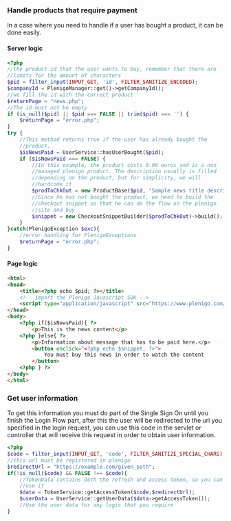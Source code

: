 ### Handle products that require payment

In a case where you need to handle if a user has bought a product, it can be done easily.

#### Server logic

```php
<?php
//the product id that the user wants to buy, remember that there are
//limits for the amount of characters
$pid = filter_input(INPUT_GET, 'id', FILTER_SANITIZE_ENCODED);
$companyId = PlenigoManager::get()->getCompanyId();
//we fill the id with the correct product
$returnPage = "news.php";
//The id must not be empty
if (is_null($pid) || $pid === FALSE || trim($pid) === '') {
    $returnPage = "error.php";
}
try {
    //This method returns true if the user has already bought the
    //product.
    $isNewsPaid = UserService::hasUserBought($pid);
    if ($isNewsPaid === FALSE) {
        //In this example, the product costs 0.99 euros and is a non
        //managed plenigo product. The description usually is filled
        //depending on the product, but for simplicity, we will
        //hardcode it
        $prodToChkOut = new ProductBase($pid, "Sample news title description",0.99 , "EUR");
        //Since he has not bought the product, we need to build the
        //checkout snippet so that he can do the flow on the plenigo
        //site and buy
        $snippet = new CheckoutSnippetBuilder($prodToChkOut)->build();
    }
}catch(PlenigoException $exc){
    //error handling for PlenigoExceptions
    $returnPage = "error.php";
}
```

#### Page logic

```html
<html>
<head>
    <title><?php echo $pid; ?></title>
    <!-- import the Plenigo Javascript SDK -->
    <script type="application/javascript" src="https://www.plenigo.com/static_resources/javascript/<?php echo $companyId; ?>/plenigo_sdk.min.js"></script>
</head>
<body>
    <?php if($isNewsPaid){ ?>
        <p>This is the news content</p>
    <?php }else{ ?>
        <p>Information about message that has to be paid here.</p>
        <button onclick="<?php echo $snippet; ?>">
            You must buy this news in order to watch the content
        </button>
    <?php } ?>
</body>
</html>
```

### Get user information

To get this information you must do part of the Single Sign On until you finish the Login Flow part, after this the user will be redirected to the url you specified in the login request, you can use this code in the servlet or controller that will receive this request in order to obtain user information.

```php
<?php
$code = filter_input(INPUT_GET, 'code', FILTER_SANITIZE_SPECIAL_CHARS);
//this url must be registered in plenigo
$redirectUrl = "https://example.com/given_path";
if(!is_null($code) && FALSE !== $code){
    //TokenData contains both the refresh and access token, so you can
    //use it
    $data = TokenService::getAccessToken($code,$redirectUrl);
    $userData = UserService::getUserData($data->getAccessToken());
    //Use the user data for any logic that you require
}
```